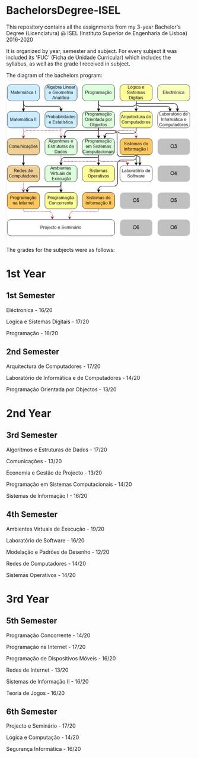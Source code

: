 # BachelorsDegree-ISEL
This repository contains all the assignments from my 3-year Bachelor's Degree (Licenciatura) @ ISEL (Instituto Superior de Engenharia de Lisboa) 2016-2020

It is organized by year, semester and subject. For every subject it was included its 'FUC' (Ficha de Unidade Curricular) which includes the syllabus, as well as the grade I received in subject.

The diagram of the bachelors program:

![Plano Curricular](PlanoCurricular.PNG)

The grades for the subjects were as follows:

# 1st Year

## 1st Semester
Eléctronica - 16/20

Lógica e Sistemas Digitais - 17/20

Programação - 16/20


## 2nd Semester
Arquitectura de Computadores - 17/20

Laboratório de Informática e de Computadores - 14/20

Programação Orientada por Objectos  - 13/20


# 2nd Year

## 3rd Semester
Algoritmos e Estruturas de Dados - 17/20

Comunicações - 13/20

Economia e Gestão de Projecto - 13/20

Programação em Sistemas Computacionais - 14/20

Sistemas de Informação I - 16/20


## 4th Semester
Ambientes Virtuais de Execução - 19/20

Laboratório de Software - 16/20

Modelação e Padrões de Desenho - 12/20

Redes de Computadores - 14/20

Sistemas Operativos - 14/20


# 3rd Year

## 5th Semester
Programação Concorrente - 14/20

Programação na Internet - 17/20

Programação de Dispositivos Móveis - 16/20

Redes de Internet - 13/20

Sistemas de Informação II - 16/20

Teoria de Jogos - 16/20


## 6th Semester
Projecto e Seminário - 17/20

Lógica e Computação - 14/20

Segurança Informática - 16/20
